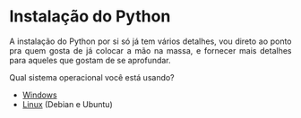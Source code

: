 # Instalação do Python

<div style="text-align: justify">

A instalação do Python por si só já tem vários detalhes, vou direto ao ponto pra quem gosta de já colocar a mão na massa, e fornecer mais detalhes para aqueles que gostam de se aprofundar.

Qual sistema operacional você está usando?

- [Windows](#install-python-windows)
- [Linux](#install-python-linux) (Debian e Ubuntu)

</div>
